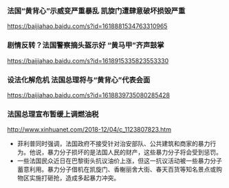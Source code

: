 ### 法国“黄背心”示威变严重暴乱 凯旋门遭肆意破坏损毁严重
https://baijiahao.baidu.com/s?id=1618881534763310965
### 剧情反转？法国警察摘头盔示好 “黄马甲”齐声鼓掌
https://baijiahao.baidu.com/s?id=1618915335823553330
### 设法化解危机 法国总理将与“黄背心”代表会面
https://baijiahao.baidu.com/s?id=1618839735080285428
### 法国总理宣布暂缓上调燃油税
http://www.xinhuanet.com/2018-12/04/c_1123807823.htm
- 菲利普同时强调，法国政府不接受针对治安部队、公共建筑和商家的暴力行为。他说，暴力分子损坏的是法国人民的财产，这些暴力分子将会受到惩罚。
- 一些法国民众近日在巴黎街头抗议油价上涨，但这一抗议活动被一些暴力分子蓄意利用。暴力分子借机在凯旋门、香榭丽舍大街、春天百货等知名景点或购物区实施打砸抢，造成多起暴力冲突。